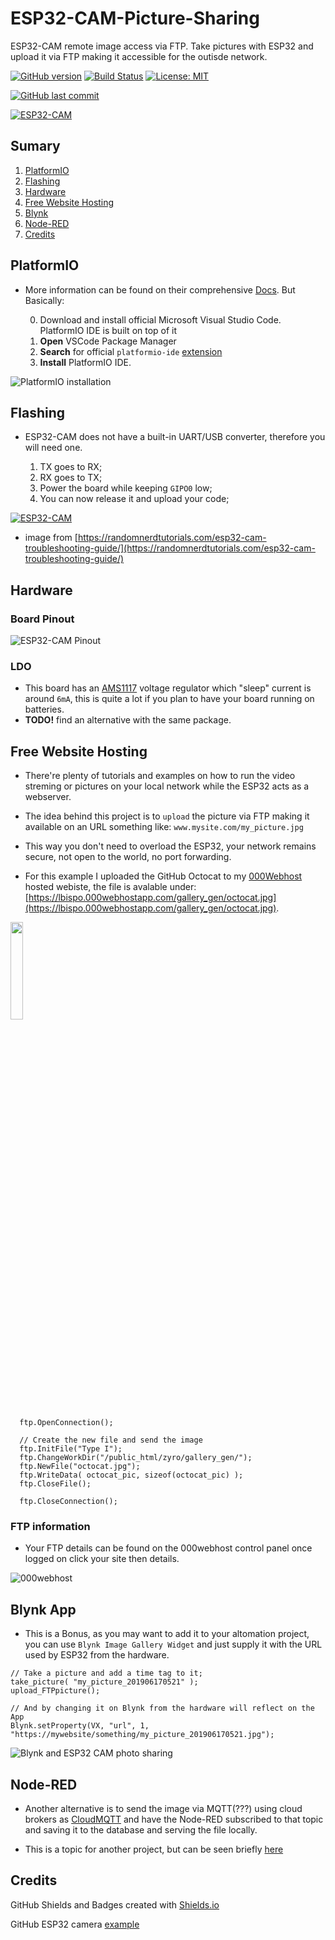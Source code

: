 # ESP32-CAM-Picture-Sharing
ESP32-CAM remote image access via FTP. Take pictures with ESP32 and upload it via FTP making it accessible for the outisde network.

[![GitHub version](https://img.shields.io/github/release/ldab/ESP32-CAM-Picture-Sharing.svg)](https://github.com/ldab/ESP32-CAM-Picture-Sharing/releases/latest)
[![Build Status](https://travis-ci.org/ldab/ESP32-CAM-Picture-Sharing.svg?branch=master)](https://travis-ci.org/ldab/ESP32-CAM-Picture-Sharing)
[![License: MIT](https://img.shields.io/badge/License-MIT-green.svg)](https://github.com/ldab/ESP32-CAM-Picture-Sharing/blob/master/LICENSE)

[![GitHub last commit](https://img.shields.io/github/last-commit/ldab/ESP32-CAM-Picture-Sharing.svg?style=social)](https://github.com/ldab/ESP32-CAM-Picture-Sharing)

[![ESP32-CAM](./pics/esp32cam.jpg)](https://www.aliexpress.com/item/32963016501.html?spm=a2g0s.9042311.0.0.4acb4c4dqzOcdx)

## Sumary

1. [PlatformIO](/README.md#PlatformIO)
2. [Flashing](/README.md#Flashing)
3. [Hardware](/README.md#Hardware)
4. [Free Website Hosting](/README.md#Free-Website-Hosting)
5. [Blynk](/README.md#Blynk)
6. [Node-RED](/README.md#Node-RED)
7. [Credits](/README.md#Credits)

## PlatformIO

* More information can be found on their comprehensive [Docs](https://docs.platformio.org/en/latest/ide/vscode.html). But Basically:

  0. Download and install official Microsoft Visual Studio Code. PlatformIO IDE is built on top of it
  1. **Open** VSCode Package Manager
  2. **Search** for official `platformio-ide` [extension](https://marketplace.visualstudio.com/items?itemName=platformio.platformio-ide)
  3. **Install** PlatformIO IDE.

![PlatformIO installation](https://docs.platformio.org/en/latest/_images/platformio-ide-vscode-pkg-installer.png)

## Flashing

* ESP32-CAM does not have a built-in UART/USB converter, therefore you will need one.

  1. TX goes to RX;
  2. RX goes to TX;
  3. Power the board while keeping `GIPO0` low;
  4. You can now release it and upload your code;

[![ESP32-CAM](https://i2.wp.com/randomnerdtutorials.com/wp-content/uploads/2019/03/ESP32-CAM-wiring-FTDI1.png?w=750&ssl=1)](https://randomnerdtutorials.com/esp32-cam-troubleshooting-guide/)
 * image from [https://randomnerdtutorials.com/esp32-cam-troubleshooting-guide/](https://randomnerdtutorials.com/esp32-cam-troubleshooting-guide/)

## Hardware

### Board Pinout

![ESP32-CAM Pinout](./pics/esp32cam_pinout.png)

### LDO

* This board has an [AMS1117](./extras/ds1117.pdf) voltage regulator which "sleep" current is around `6mA`, this is quite a lot if you plan to have your board running on batteries.
* **TODO!** find an alternative with the same package.

## Free Website Hosting

* There're plenty of tutorials and examples on how to run the video streming or pictures on your local network while the ESP32 acts as a webserver.

* The idea behind this project is to `upload` the picture via FTP making it available on an URL something like: `www.mysite.com/my_picture.jpg`

* This way you don't need to overload the ESP32, your network remains secure, not open to the world, no port forwarding.

* For this example I uploaded the GitHub Octocat to my [000Webhost](https://www.000webhost.com/) hosted webiste, the file is avalable under: [https://lbispo.000webhostapp.com/gallery_gen/octocat.jpg](https://lbispo.000webhostapp.com/gallery_gen/octocat.jpg).

<img src="https://lbispo.000webhostapp.com/gallery_gen/octocat.jpg" width="20%"> 

```
  ftp.OpenConnection();

  // Create the new file and send the image
  ftp.InitFile("Type I");
  ftp.ChangeWorkDir("/public_html/zyro/gallery_gen/");
  ftp.NewFile("octocat.jpg");
  ftp.WriteData( octocat_pic, sizeof(octocat_pic) );
  ftp.CloseFile();

  ftp.CloseConnection();
```

### FTP information

* Your FTP details can be found on the 000webhost control panel once logged on click your site then details.

![000webhost](https://www.000webhost.com/forum/uploads/default/original/2X/0/026a3c78b11ca4864452140237eab946a3f2c267.png)

## Blynk App

* This is a Bonus, as you may want to add it to your altomation project, you can use `Blynk Image Gallery Widget` and just supply it with the URL used by ESP32 from the hardware.

```
// Take a picture and add a time tag to it;
take_picture( "my_picture_201906170521" );
upload_FTPpicture();

// And by changing it on Blynk from the hardware will reflect on the App
Blynk.setProperty(VX, "url", 1, "https://mywebsite/something/my_picture_201906170521.jpg");
```

![Blynk and ESP32 CAM photo sharing](./pics/screenshot_blynk.jpg)

## Node-RED

* Another alternative is to send the image via MQTT(???) using cloud brokers as [CloudMQTT](https://www.cloudmqtt.com/) and have the Node-RED subscribed to that topic and saving it to the database and serving the file locally.

* This is a topic for another project, but can be seen briefly [here](https://github.com/ldab/Node-RED-Energy-Harvesting-dashboard)

## Credits

GitHub Shields and Badges created with [Shields.io](https://github.com/badges/shields/)

GitHub ESP32 camera [example](https://github.com/espressif/arduino-esp32/tree/master/libraries/ESP32/examples/Camera/CameraWebServer)
